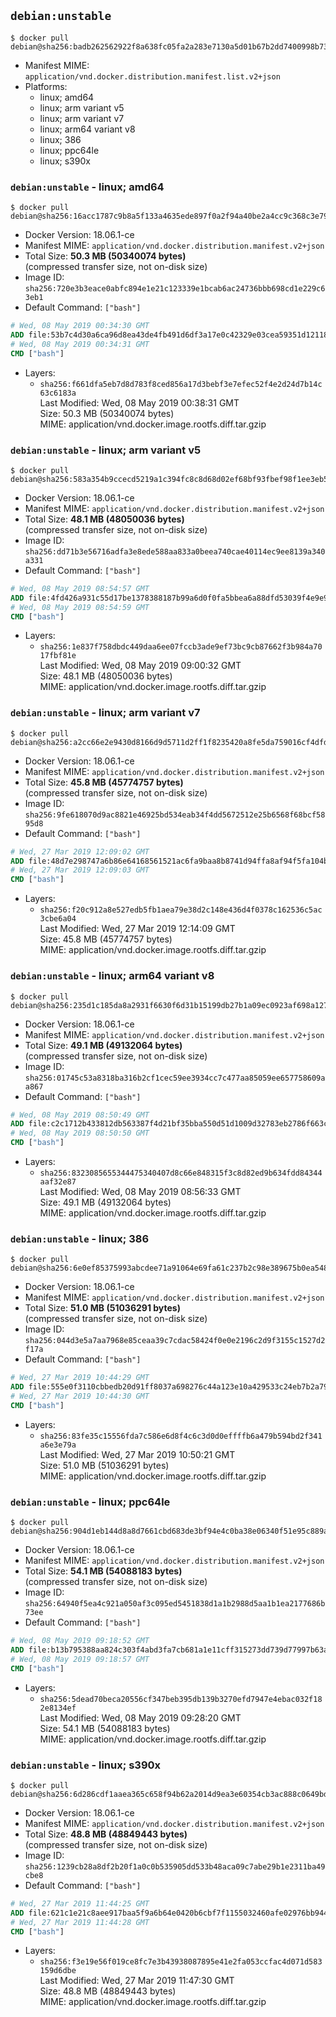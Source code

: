 ## `debian:unstable`

```console
$ docker pull debian@sha256:badb262562922f8a638fc05fa2a283e7130a5d01b67b2dd7400998b7399beb02
```

-	Manifest MIME: `application/vnd.docker.distribution.manifest.list.v2+json`
-	Platforms:
	-	linux; amd64
	-	linux; arm variant v5
	-	linux; arm variant v7
	-	linux; arm64 variant v8
	-	linux; 386
	-	linux; ppc64le
	-	linux; s390x

### `debian:unstable` - linux; amd64

```console
$ docker pull debian@sha256:16acc1787c9b8a5f133a4635ede897f0a2f94a40be2a4cc9c368c3e793306a17
```

-	Docker Version: 18.06.1-ce
-	Manifest MIME: `application/vnd.docker.distribution.manifest.v2+json`
-	Total Size: **50.3 MB (50340074 bytes)**  
	(compressed transfer size, not on-disk size)
-	Image ID: `sha256:720e3b3eace0abfc894e1e21c123339e1bcab6ac24736bbb698cd1e229c63eb1`
-	Default Command: `["bash"]`

```dockerfile
# Wed, 08 May 2019 00:34:30 GMT
ADD file:53b7c4d30a6ca96d8ea43de4fb491d6df3a17e0c42329e03cea59351d121188d in / 
# Wed, 08 May 2019 00:34:31 GMT
CMD ["bash"]
```

-	Layers:
	-	`sha256:f661dfa5eb7d8d783f8ced856a17d3bebf3e7efec52f4e2d24d7b14c63c6183a`  
		Last Modified: Wed, 08 May 2019 00:38:31 GMT  
		Size: 50.3 MB (50340074 bytes)  
		MIME: application/vnd.docker.image.rootfs.diff.tar.gzip

### `debian:unstable` - linux; arm variant v5

```console
$ docker pull debian@sha256:583a354b9ccecd5219a1c394fc8c8d68d02ef68bf93fbef98f1ee3eb56cc039b
```

-	Docker Version: 18.06.1-ce
-	Manifest MIME: `application/vnd.docker.distribution.manifest.v2+json`
-	Total Size: **48.1 MB (48050036 bytes)**  
	(compressed transfer size, not on-disk size)
-	Image ID: `sha256:dd71b3e56716adfa3e8ede588aa833a0beea740cae40114ec9ee8139a340a331`
-	Default Command: `["bash"]`

```dockerfile
# Wed, 08 May 2019 08:54:57 GMT
ADD file:4fd426a931c55d17be1378388187b99a6d0f0fa5bbea6a88dfd53039f4e9e996 in / 
# Wed, 08 May 2019 08:54:59 GMT
CMD ["bash"]
```

-	Layers:
	-	`sha256:1e837f758dbdc449daa6ee07fccb3ade9ef73bc9cb87662f3b984a7017fbf81e`  
		Last Modified: Wed, 08 May 2019 09:00:32 GMT  
		Size: 48.1 MB (48050036 bytes)  
		MIME: application/vnd.docker.image.rootfs.diff.tar.gzip

### `debian:unstable` - linux; arm variant v7

```console
$ docker pull debian@sha256:a2cc66e2e9430d8166d9d5711d2ff1f8235420a8fe5da759016cf4dfda6e718e
```

-	Docker Version: 18.06.1-ce
-	Manifest MIME: `application/vnd.docker.distribution.manifest.v2+json`
-	Total Size: **45.8 MB (45774757 bytes)**  
	(compressed transfer size, not on-disk size)
-	Image ID: `sha256:9fe618070d9ac8821e46925bd534eab34f4dd5672512e25b6568f68bcf5895d8`
-	Default Command: `["bash"]`

```dockerfile
# Wed, 27 Mar 2019 12:09:02 GMT
ADD file:48d7e298747a6b86e64168561521ac6fa9baa8b8741d94ffa8af94f5fa104b6f in / 
# Wed, 27 Mar 2019 12:09:03 GMT
CMD ["bash"]
```

-	Layers:
	-	`sha256:f20c912a8e527edb5fb1aea79e38d2c148e436d4f0378c162536c5ac3cbe6a04`  
		Last Modified: Wed, 27 Mar 2019 12:14:09 GMT  
		Size: 45.8 MB (45774757 bytes)  
		MIME: application/vnd.docker.image.rootfs.diff.tar.gzip

### `debian:unstable` - linux; arm64 variant v8

```console
$ docker pull debian@sha256:235d1c185da8a2931f6630f6d31b15199db27b1a09ec0923af698a1277ebe255
```

-	Docker Version: 18.06.1-ce
-	Manifest MIME: `application/vnd.docker.distribution.manifest.v2+json`
-	Total Size: **49.1 MB (49132064 bytes)**  
	(compressed transfer size, not on-disk size)
-	Image ID: `sha256:01745c53a8318ba316b2cf1cec59ee3934cc7c477aa85059ee657758609aa867`
-	Default Command: `["bash"]`

```dockerfile
# Wed, 08 May 2019 08:50:49 GMT
ADD file:c2c1712b433812db563387f4d21bf35bba550d51d1009d32783eb2786f663c5a in / 
# Wed, 08 May 2019 08:50:50 GMT
CMD ["bash"]
```

-	Layers:
	-	`sha256:8323085655344475340407d8c66e848315f3c8d82ed9b634fdd84344aaf32e87`  
		Last Modified: Wed, 08 May 2019 08:56:33 GMT  
		Size: 49.1 MB (49132064 bytes)  
		MIME: application/vnd.docker.image.rootfs.diff.tar.gzip

### `debian:unstable` - linux; 386

```console
$ docker pull debian@sha256:6e0ef85375993abcdee71a91064e69fa61c237b2c98e389675b0ea54856a42a6
```

-	Docker Version: 18.06.1-ce
-	Manifest MIME: `application/vnd.docker.distribution.manifest.v2+json`
-	Total Size: **51.0 MB (51036291 bytes)**  
	(compressed transfer size, not on-disk size)
-	Image ID: `sha256:044d3e5a7aa7968e85ceaa39c7cdac58424f0e0e2196c2d9f3155c1527d2f17a`
-	Default Command: `["bash"]`

```dockerfile
# Wed, 27 Mar 2019 10:44:29 GMT
ADD file:555e0f3110cbbedb20d91ff8037a698276c44a123e10a429533c24eb7b2a7969 in / 
# Wed, 27 Mar 2019 10:44:30 GMT
CMD ["bash"]
```

-	Layers:
	-	`sha256:83fe35c15556fda7c586e6d8f4c6c3d0d0effffb6a479b594bd2f341a6e3e79a`  
		Last Modified: Wed, 27 Mar 2019 10:50:21 GMT  
		Size: 51.0 MB (51036291 bytes)  
		MIME: application/vnd.docker.image.rootfs.diff.tar.gzip

### `debian:unstable` - linux; ppc64le

```console
$ docker pull debian@sha256:904d1eb144d8a8d7661cbd683de3bf94e4c0ba38e06340f51e95c889a7cd4169
```

-	Docker Version: 18.06.1-ce
-	Manifest MIME: `application/vnd.docker.distribution.manifest.v2+json`
-	Total Size: **54.1 MB (54088183 bytes)**  
	(compressed transfer size, not on-disk size)
-	Image ID: `sha256:64940f5ea4c921a050af3c095ed5451838d1a1b2988d5aa1b1ea2177686b73ee`
-	Default Command: `["bash"]`

```dockerfile
# Wed, 08 May 2019 09:18:52 GMT
ADD file:b13b795388aa824c303f4abd3fa7cb681a1e11cff315273dd739d77997b63a44 in / 
# Wed, 08 May 2019 09:18:57 GMT
CMD ["bash"]
```

-	Layers:
	-	`sha256:5dead70beca20556cf347beb395db139b3270efd7947e4ebac032f182e8134ef`  
		Last Modified: Wed, 08 May 2019 09:28:20 GMT  
		Size: 54.1 MB (54088183 bytes)  
		MIME: application/vnd.docker.image.rootfs.diff.tar.gzip

### `debian:unstable` - linux; s390x

```console
$ docker pull debian@sha256:6d286cdf1aaea365c658f94b62a2014d9ea3e60354cb3ac888c0649bdeb0617f
```

-	Docker Version: 18.06.1-ce
-	Manifest MIME: `application/vnd.docker.distribution.manifest.v2+json`
-	Total Size: **48.8 MB (48849443 bytes)**  
	(compressed transfer size, not on-disk size)
-	Image ID: `sha256:1239cb28a8df2b20f1a0c0b535905dd533b48aca09c7abe29b1e2311ba49cbe8`
-	Default Command: `["bash"]`

```dockerfile
# Wed, 27 Mar 2019 11:44:25 GMT
ADD file:621c1e21c8aee917baa5f9a6b64e0420b6cbf7f1155032460afe02976bb94422 in / 
# Wed, 27 Mar 2019 11:44:28 GMT
CMD ["bash"]
```

-	Layers:
	-	`sha256:f3e19e56f019ce8fc7e3b43938087895e41e2fa053ccfac4d071d583159d6dbe`  
		Last Modified: Wed, 27 Mar 2019 11:47:30 GMT  
		Size: 48.8 MB (48849443 bytes)  
		MIME: application/vnd.docker.image.rootfs.diff.tar.gzip
